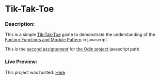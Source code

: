 # Tik-Tak-Toe
### Description:
This is a simple [Tik-Tak-Toe](https://en.wikipedia.org/wiki/Tic-tac-toe) game to demonstrate the understanding of the [Factory Functions and Module Pattern](https://www.theodinproject.com/lessons/javascript-factory-functions-and-the-module-pattern) in javascript. 

This is the [second assignement](https://www.theodinproject.com/lessons/javascript-tic-tac-toe) for [the Odin project](https://www.theodinproject.com/) javascript path.

### Live Preview:
This project was hosted: [Here](https://mhdsulaimantan.github.io/Tik-Tak-Toe/)
